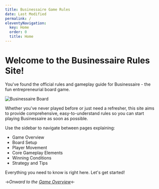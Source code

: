 ```yaml
---
title: Businessaire Game Rules
date: Last Modified
permalink: /
eleventyNavigation:
  key: Home
  order: 0
  title: Home
---
```


# Welcome to the Businessaire Rules Site!

You've found the official rules and gameplay guide for Businessaire - the fun entrepreneurial board game. 

![Businessaire Board](/images/board.jpg)

Whether you've never played before or just need a refresher, this site aims to provide comprehensive, easy-to-understand rules so you can start playing Businessaire as soon as possible. 

Use the sidebar to navigate between pages explaining:

- Game Overview
- Board Setup
- Player Movement  
- Core Gameplay Elements
- Winning Conditions
- Strategy and Tips

Everything you need to know is right here. Let's get started!

->*Onward to the [Game Overview](/game-overview)*<-